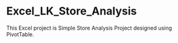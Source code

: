 # Excel_LK_Store_Analysis

This Excel project is Simple Store Analysis Project designed using PivotTable.
